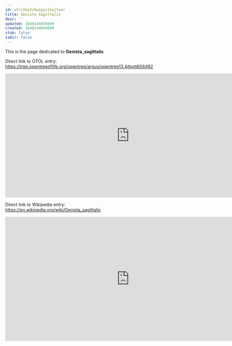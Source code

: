 ```yaml
---
id: wfrz2ms5z5wzgic1twjtxer
title: Genista Sagittalis
desc: ''
updated: 1648144045609
created: 1648144045609
stub: false
isDir: false
---
```

This is the page dedicated to **Genista_sagittalis**


Direct link to OTOL entry: https://tree.opentreeoflife.org/opentree/argus/opentree13.4@ott606492



<html>
    <body>
    <iframe src="https://tree.opentreeoflife.org/opentree/argus/opentree13.4@ott606492"
    width="800" height="400" frameborder="0" allowfullscreen> </iframe>
    </body>
</html>
    


Direct link to Wikipedia entry: https://en.wikipedia.org/wiki/Genista_sagittalis



<html>
    <body>
    <iframe src="https://en.wikipedia.org/wiki/Genista_sagittalis"
    width="800" height="400" frameborder="0" allowfullscreen> </iframe>
    </body>
</html>
    
